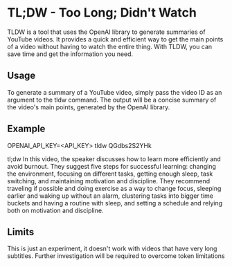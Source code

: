 # TL;DW - Too Long; Didn't Watch

TLDW is a tool that uses the OpenAI library to generate summaries of YouTube videos. It provides a quick and efficient way to get the main points of a video without having to watch the entire thing. With TLDW, you can save time and get the information you need.

## Usage

To generate a summary of a YouTube video, simply pass the video ID as an argument to the tldw command. The output will be a concise summary of the video's main points, generated by the OpenAI library.

## Example

OPENAI_API_KEY=<API_KEY> tldw QGdbs2S2YHk

tl;dw In this video, the speaker discusses how to learn more efficiently and avoid burnout. They suggest five steps for successful learning: changing the environment, focusing on different tasks, getting enough sleep, task switching, and maintaining motivation and discipline. They recommend traveling if possible and doing exercise as a way to change focus, sleeping earlier and waking up without an alarm, clustering tasks into bigger time buckets and having a routine with sleep, and setting a schedule and relying both on motivation and discipline.


## Limits 
This is just an experiment, it doesn't work with videos that have very long subtitles. Further investigation will be required to overcome token limitations 
